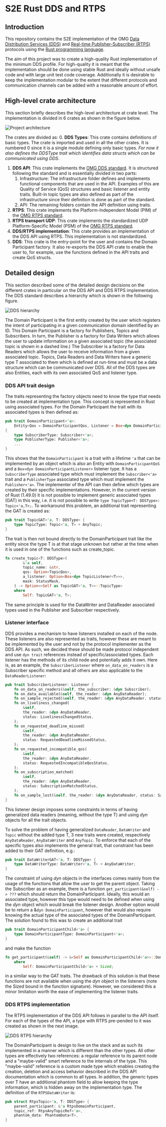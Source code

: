 # S2E Rust DDS and RTPS

## Introduction
This repository contains the S2E implementation of the OMG [Data Distribution Services (DDS)](https://www.omg.org/omg-dds-portal/) and [Real-time Publisher-Subscriber (RTPS)](https://www.omg.org/spec/DDSI-RTPS/About-DDSI-RTPS/) protocols using the [Rust programming language](https://www.rust-lang.org/).

The aim of this project was to create a high-quality Rust implementation of the minimum DDS profile. For high-quality it is meant that the implementation should be done using stable Rust and ideally without unsafe code and with large unit test code coverage. Additionally it is desirable to keep the implementation modular to the extent that different protocols and communication channels can be added with a reasonable amount of effort.

## High-level crate architecture

This section briefly describes the high-level architecture at crate level. The implementation is divided in 6 crates as shown in the figure below.

![Project architecture](./architecture.png)

The crates are divided as:
0. **DDS Types**: This crate contains definitions of basic types. The crate is imported and used in all the other crates. It is numbered 0 since it is a single module defining only basic types. *For now it also defines the DDSType trait which identifies data structs which can be communicated using DDS.*
1. **DDS API**: This crate implements the [OMG DDS standard](https://www.omg.org/spec/DDS/1.4/PDF). It is structured following the standard and is essentially divided in two parts:
    1. Infrastructure: The infrastructure folder defines and implements functional components that are used in the API. Examples of this are Quality of Service (QoS) structures and basic listener and entity traits. Built-in topic types are also defined as part of the infrastructure since their definition is done as part of the standard.
    2. API: The remaining folders contain the API definition using traits.
2. **RTPS**: This crate implements the Platform-Independent Model (PIM) of the [OMG RTPS standard](https://www.omg.org/spec/DDSI-RTPS/2.3/PDF).
3. **RTPS transport UDP**: This crate implements the standardized UDP Platform-Specific Model (PSM) of the [OMG RTPS standard](https://www.omg.org/spec/DDSI-RTPS/2.3/PDF). 
4. **DDS/RTPS implementation**: This crate provides an implementation of the DDS API using RTPS. This implementation is not standardized. 
5. **DDS**: This crate is the entry-point for the user and contains the Domain Participant factory. It also re-exports the DDS API crate to enable the user to, for example, use the functions defined in the API traits and create QoS structs.

## Detailed design

This section described some of the detailed design decisions on the different crates in particular on the DDS API and DDS RTPS implementation. The DDS standard describes a hierarchy which is shown in the following figure.

![DDS hierarchy](C:\workcopies\rust-rtps\dds_hierarchy.png)

The Domain Participant is the first entity created by the user which registers the intent of participating in a given communication domain identified by an ID. This Domain Participant is a factory for Publishers, Topics and Subscribers. In turn, the Publisher is a factory for Data Writers which allows the user to update information on a given associated topic (the associated topic is shown in a dashed line.) The Subscriber is a factory for Data Readers which allows the user to receive information from a given associated topic. Topics, Data Readers and Data Writers have a generic type T associated to them which is defined at run-time and must be a data structure which can be communicated over DDS. All of the DDS types are also Entities, each with its own associated QoS and listener type.

### DDS API trait design

The traits representing the factory objects need to know the type that needs to be created at implementation type. This concept is represented in Rust using associated types. For the Domain Participant the trait with its associated types is then defined as:

```rust
pub trait DomainParticipant<'a>:
    Entity<Qos = DomainParticipantQos, Listener = Box<dyn DomainParticipantListener>>
{
    type SubscriberType: Subscriber<'a>;
    type PublisherType: Publisher<'a>;
    ...
}
```

This shows that the `DomainParticipant` is a trait with a lifetime `'a` that can be implemented by an object which is also an Entity with `DomainParticipantQoS` and a `Box<dyn DomainParticipantListener>` listener type. It has a `SubscriberType` associated type which must implement the `Subscriber<'a>` trait and a `PublisherType` associated type which must implement the `Publisher<'a>`. The implementer of the API can then define which types are created by their specific implementations. However, in the current version of Rust (1.49.0) it is not possible to implement generic associated types (GAT) in this way, i.e. it is not possible to write `type TopicType<T: DDSType>: Topic<'a,T>;`. To workaround this problem, an additional trait representing the GAT is created as:

```rust
pub trait TopicGAT<'a, T: DDSType> {
    type TopicType: Topic<'a, T> + AnyTopic;
}
```

The trait is then not bound directly to the DomainParticipant trait like the entity since the type T is at that stage unknown but rather at the time when it is used in one of the functions such as create_topic.

```rust
fn create_topic<T: DDSType>(
        &'a self,
        topic_name: &str,
        qos: Option<TopicQos>,
        a_listener: Option<Box<dyn TopicListener<T>>>,
        mask: StatusMask,
    ) -> Option<<Self as TopicGAT<'a, T>>::TopicType>
    where
        Self: TopicGAT<'a, T>;
```

 The same principle is used for the DataWriter and DataReader associated types used in the Publisher and Subscriber respectively.

### Listener interface

DDS provides a mechanism to have listeners installed on each of the node. These listeners are also represented as traits, however these are meant to be implemented by the user and not by the protocol implementer as the DDS API. As such, we decided these should be made protocol independent and use `dyn trait` references instead of specific/associated types. Each listener has the methods of its child node and potentially adds it own. Here is, as an example, the `SubscriberListener` where `on_data_on_readers` is a Subscriber specific method and all others are also applicable to the `DataReaderListener`:

```rust
pub trait SubscriberListener: Listener {
    fn on_data_on_readers(&self, the_subscriber: &dyn Subscriber);
    fn on_data_available(&self, the_reader: &dyn AnyDataReader);
    fn on_sample_rejected(&self, the_reader: &dyn AnyDataReader, status: SampleRejectedStatus);
    fn on_liveliness_changed(
        &self,
        the_reader: &dyn AnyDataReader,
        status: LivelinessChangedStatus,
    );
    fn on_requested_deadline_missed(
        &self,
        the_reader: &dyn AnyDataReader,
        status: RequestedDeadlineMissedStatus,
    );
    fn on_requested_incompatible_qos(
        &self,
        the_reader: &dyn AnyDataReader,
        status: RequestedIncompatibleQosStatus,
    );
    fn on_subscription_matched(
        &self,
        the_reader: &dyn AnyDataReader,
        status: SubscriptionMatchedStatus,
    );
    fn on_sample_lost(&self, the_reader: &dyn AnyDataReader, status: SampleLostStatus);
}
```

This listener design imposes some constraints in terms of having generalized data readers (meaning, without the type T) and using *dyn* objects for all the trait objects.

To solve the problem of having generalized `DataReader`, `DataWriter` and `Topic` without the added type T, 3 new traits were created, respectively `AnyDataReader`, `AnyDataWriter` and `AnyTopic`. To enforce that each of the specific types also implements the general trait, that constraint has been added to their GAT definition, e.g.:

```rust
pub trait DataWriterGAT<'a, T: DDSType> {
    type DataWriterType: DataWriter<'a, T> + AnyDataWriter;
}
```

The constraint of using *dyn* objects in the interfaces comes mainly from the usage of the functions that allow the user to get the parent object. Taking the Subscriber as an example, there is a function `get_participant(&self) -> ???` which should return the DomainParticipant. Ideally, this would an associated type, however this type would need to be defined when using the *dyn* object which would break the listener design. Another option would be to return a &`dyn DomainParticipant`, however that would also require knowing the actual type of the associated types of the DomainParticipant. The solution found to this was to create an additional trait

```rust
pub trait DomainParticipantChild<'a> {
    type DomainParticipantType: DomainParticipant<'a>;
}
```

and make the function 

``` rust
fn get_participant(&self) -> &<Self as DomainParticipantChild<'a>>::DomainParticipantType
    where
        Self: DomainParticipantChild<'a> + Sized;
```

in a similar way to the GAT traits. The drawback of this solution is that these functions are not available when using the *dyn* object in the listeners (note the Sized bound in the function signature). However, we considered this a minor limitation worth the ease of implementing the listener traits.

### DDS RTPS implementation

The RTPS implementation of the DDS API follows in parallel to the API itself. For each of the types of the API, a type with RTPS pre-pended to it was created as shown in the next image.

![DDS RTPS hierarchy](C:\workcopies\rust-rtps\dds_rtps_hierarchy.png)

The DomainParticipant is design to live on the stack and as such its implemented in a manner which is different than the other types. All other types are effectively two references: a regular reference to its parent node and a "maybe-valid" smart reference to the internals of the type. This "maybe-valid" reference is a custom made type which enables creating the creation, deletion and access behavior described in the DDS API documentation which is common to all types. In addition, the generic types over T have an additional phantom field to allow keeping the type information, which is hidden away on the implementation type. The definition of the `RTPSDataWriter` is:

```rust
pub struct RtpsTopic<'a, T: DDSType> {
    parent_participant: &'a RtpsDomainParticipant,
    topic_ref: RtpsAnyTopicRef<'a>,
    phantom_data: PhantomData<T>,
} 
```